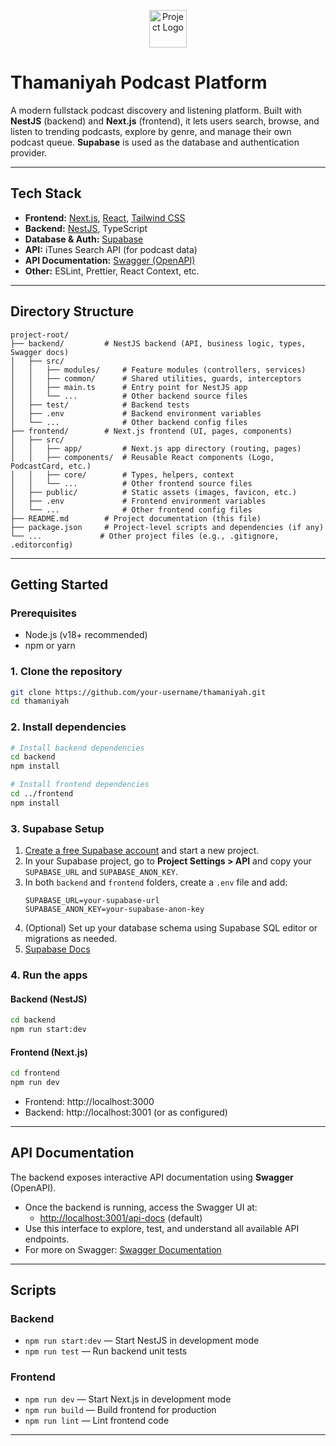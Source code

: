 <p align="center">
  <img src="frontend/src/components/Logo.tsx" width="60" alt="Project Logo" />
</p>

# Thamaniyah Podcast Platform

A modern fullstack podcast discovery and listening platform. Built with **NestJS** (backend) and **Next.js** (frontend), it lets users search, browse, and listen to trending podcasts, explore by genre, and manage their own podcast queue. **Supabase** is used as the database and authentication provider.

---


## Tech Stack
- **Frontend:** [Next.js](https://nextjs.org/), [React](https://react.dev/), [Tailwind CSS](https://tailwindcss.com/)
- **Backend:** [NestJS](https://nestjs.com/), TypeScript
- **Database & Auth:** [Supabase](https://supabase.com/)
- **API:** iTunes Search API (for podcast data)
- **API Documentation:** [Swagger (OpenAPI)](https://swagger.io/)
- **Other:** ESLint, Prettier, React Context, etc.

---

## Directory Structure
```
project-root/
├── backend/         # NestJS backend (API, business logic, types, Swagger docs)
│   ├── src/
│   │   ├── modules/     # Feature modules (controllers, services)
│   │   ├── common/      # Shared utilities, guards, interceptors
│   │   ├── main.ts      # Entry point for NestJS app
│   │   └── ...          # Other backend source files
│   ├── test/            # Backend tests
│   ├── .env             # Backend environment variables
│   └── ...              # Other backend config files
├── frontend/        # Next.js frontend (UI, pages, components)
│   ├── src/
│   │   ├── app/         # Next.js app directory (routing, pages)
│   │   ├── components/  # Reusable React components (Logo, PodcastCard, etc.)
│   │   ├── core/        # Types, helpers, context
│   │   └── ...          # Other frontend source files
│   ├── public/          # Static assets (images, favicon, etc.)
│   ├── .env             # Frontend environment variables
│   └── ...              # Other frontend config files
├── README.md        # Project documentation (this file)
├── package.json     # Project-level scripts and dependencies (if any)
└── ...             # Other project files (e.g., .gitignore, .editorconfig)
```

---

## Getting Started

### Prerequisites
- Node.js (v18+ recommended)
- npm or yarn

### 1. Clone the repository
```bash
git clone https://github.com/your-username/thamaniyah.git
cd thamaniyah
```

### 2. Install dependencies
```bash
# Install backend dependencies
cd backend
npm install

# Install frontend dependencies
cd ../frontend
npm install
```

### 3. Supabase Setup
1. [Create a free Supabase account](https://app.supabase.com/) and start a new project.
2. In your Supabase project, go to **Project Settings > API** and copy your `SUPABASE_URL` and `SUPABASE_ANON_KEY`.
3. In both `backend` and `frontend` folders, create a `.env` file and add:
   ```env
   SUPABASE_URL=your-supabase-url
   SUPABASE_ANON_KEY=your-supabase-anon-key
   ```
4. (Optional) Set up your database schema using Supabase SQL editor or migrations as needed.
5. [Supabase Docs](https://supabase.com/docs)

### 4. Run the apps
#### Backend (NestJS)
```bash
cd backend
npm run start:dev
```

#### Frontend (Next.js)
```bash
cd frontend
npm run dev
```

- Frontend: http://localhost:3000
- Backend:  http://localhost:3001 (or as configured)

---

## API Documentation
The backend exposes interactive API documentation using **Swagger** (OpenAPI).

- Once the backend is running, access the Swagger UI at:
  - [http://localhost:3001/api-docs](http://localhost:3001/api-docs) (default)
- Use this interface to explore, test, and understand all available API endpoints.
- For more on Swagger: [Swagger Documentation](https://swagger.io/docs/)

---

## Scripts
### Backend
- `npm run start:dev` — Start NestJS in development mode
- `npm run test` — Run backend unit tests

### Frontend
- `npm run dev` — Start Next.js in development mode
- `npm run build` — Build frontend for production
- `npm run lint` — Lint frontend code

---

